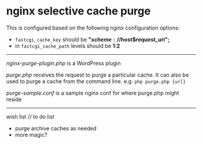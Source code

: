 # nginx selective cache purge


This is configured based on the following nginx configuration options:

- `fastcgi_cache_key` should be  **"$scheme://$host$request_uri";**
- in `fastcgi_cache_path` levels should be  **1:2**

---

*nginx-purge-plugin.php* is a WordPress plugin

*purge.php* receives the request to purge a particular cache. It can also be used to purge a cache from the command line. e.g.
`php purge.php {url}`

*purge-sample.conf* is a sample nginx conf for where purge.php might reside

---

wish list // to do list

- purge archive caches as needed
- more magic?

